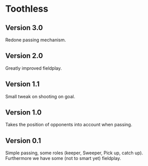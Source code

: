 Toothless
=========

Version 3.0
-----------
Redone passing mechanism.

Version 2.0
-----------
Greatly improved fieldplay.

Version 1.1
-----------
Small tweak on shooting on goal.

Version 1.0
-----------
Takes the position of opponents into account when passing.

Version 0.1
-----------
Simple passing, some roles (keeper, Sweeper, Pick up, catch up). Furthermore we have
some (not to smart yet) fieldplay.